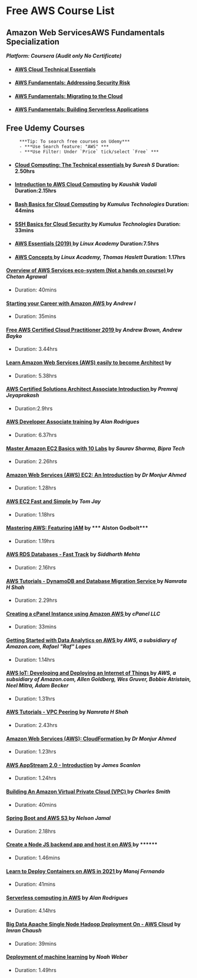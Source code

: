 # Free AWS Course List
 
 
 ## Amazon Web ServicesAWS Fundamentals Specialization
 ***Platform: Coursera (Audit only No Certificate)***
 
- #### [AWS Cloud Technical Essentials](https://www.coursera.org/learn/aws-cloud-technical-essentials/home/welcome)

- #### [AWS Fundamentals: Addressing Security Risk](https://www.coursera.org/learn/aws-fundamentals-addressing-security-risk?specialization=aws-fundamentals)

- #### [AWS Fundamentals: Migrating to the Cloud](https://www.coursera.org/learn/aws-fundamentals-cloud-migration?specialization=aws-fundamentals)

- #### [AWS Fundamentals: Building Serverless Applications](https://www.coursera.org/learn/aws-fundamentals-building-serverless-applications "Bulid serverless apps")
  


## Free Udemy Courses
         ***Tip: To search free courses on Udemy***
         - ***Use Search feature: "AWS" ***
         - ***Use Filter: Under `Price` tick/select `Free` ***

- #### [Cloud Computing: The Technical essentials ](https://www.udemy.com/course/cloud-computing-the-technical-essentials/) by ***Suresh S*** Duration: 2.50hrs

- #### [Introduction to AWS Cloud Computing](https://www.udemy.com/course/introduction-to-aws-cloud-computing/) by ***Kaushik Vadali*** Duration:2.15hrs

- #### [Bash Basics for Cloud Computing](https://www.udemy.com/course/bash-basics-for-cloud-computing/) by ***Kumulus Technologies*** Duration: 44mins
 
- #### [SSH Basics for Cloud Security ](https://www.udemy.com/course/ssh-basics-for-cloud-security/) by ***Kumulus Technologies*** Duration: 33mins

- #### [AWS Essentials (2019) ](https://www.udemy.com/course/linux-academy-aws-essentials-2019/) by ***Linux Academy*** Duration:7.5hrs

- #### [AWS Concepts ](https://www.udemy.com/course/aws-concepts/) by ***Linux Academy, Thomas Haslett*** Duration: 1.17hrs
 
#### [Overview of AWS Services eco-system (Not a hands on course) ](https://www.udemy.com/course/overview-of-aws-services/) by ***Chetan Agrawal***
 - Duration: 40mins
 
 #### [Starting your Career with Amazon AWS ](https://www.udemy.com/course/how-to-start-a-carrer-in-cloud-computing-with-amazon-aws/) by ***Andrew I***
 - Duration: 35mins
 
 #### [Free AWS Certified Cloud Practitioner 2019 ](https://www.udemy.com/course/free-aws-certified-cloud-practitioner/) by ***Andrew Brown, Andrew Bayko***
 - Duration: 3.44hrs

#### [Learn Amazon Web Services (AWS) easily to become Architect](https://www.udemy.com/course/learn-amazon-web-services-aws-easily-to-become-architect/) by 
 - Duration: 5.38hrs

#### [AWS Certified Solutions Architect Associate Introduction ](https://www.udemy.com/course/aws-certified-solutions-architect-associate-in-30-days/) by ***Premraj Jeyaprakash***
 - Duration:2.9hrs

#### [AWS Developer Associate training ](https://www.udemy.com/course/aws-developer-associate-training/) by ***Alan Rodrigues***
 - Duration: 6.37hrs

 



#### [Master Amazon EC2 Basics with 10 Labs](https://www.udemy.com/course/ec2with10labs/) by ***Saurav Sharma, Bipra Tech***
 - Duration: 2.26hrs

#### [Amazon Web Services (AWS) EC2: An Introduction](https://www.udemy.com/course/amazon-web-services-aws-ec2-an-introduction/) by ***Dr Monjur Ahmed***
 - Duration: 1.28hrs

#### [AWS EC2 Fast and Simple ](https://www.udemy.com/course/aws-ec2-fast-and-simple/) by ***Tom Jay***
 - Duration: 1.18hrs

#### [Mastering AWS: Featuring IAM](https://www.udemy.com/course/mastering-aws-featuring-iam/) by *** Alston Godbolt***
 - Duration: 1.19hrs

#### [AWS RDS Databases - Fast Track](https://www.udemy.com/course/aws-rds-databases-tutorial-training-free/) by ***Siddharth Mehta***
 - Duration: 2.16hrs
 
 #### [AWS Tutorials - DynamoDB and Database Migration Service ](https://www.udemy.com/course/namrata-h-shah-aws-tutorials-dynamodb-and-database-migration-service/) by ***Namrata H Shah***
 - Duration: 2.29hrs

 #### [Creating a cPanel Instance using Amazon AWS ](https://www.udemy.com/course/cpanel-and-aws/) by ***cPanel LLC***
 - Duration: 33mins

 #### [Getting Started with Data Analytics on AWS ](https://www.udemy.com/course/getting-started-data-analytics-aws/) by ***AWS, a subsidiary of Amazon.com, Rafael "Raf" Lopes***
 - Duration: 1.14hrs

 #### [AWS IoT: Developing and Deploying an Internet of Things ](https://www.udemy.com/course/aws-iot-internet-of-things/) by ***AWS, a subsidiary of Amazon.com, Allen Goldberg, Wes Gruver, Bobbie Atristain, Neel Mitra, Adam Becker***
 - Duration: 1.31hrs

 #### [AWS Tutorials - VPC Peering ](https://www.udemy.com/course/namrata-h-shah-aws-tutorials-vpc-peering/) by ***Namrata H Shah***
 - Duration: 2.43hrs

#### [Amazon Web Services (AWS): CloudFormation ](https://www.udemy.com/course/amazon-web-services-aws-cloudformation/) by ***Dr Monjur Ahmed***
 - Duration: 1.23hrs

 #### [AWS AppStream 2.0 - Introduction](https://www.udemy.com/course/aws-appstream-20-introduction/) by ***James Scanlon***
 - Duration: 1.24hrs





 #### [Building An Amazon Virtual Private Cloud (VPC) ](https://www.udemy.com/course/building-an-amazon-virtual-private-cloud-vpc/) by ***Charles Smith***
 - Duration: 40mins

 #### [Spring Boot and AWS S3 ](https://www.udemy.com/course/spring-boot-and-aws-s3/) by ***Nelson Jamal***
 - Duration: 2.18hrs

 #### [Create a Node JS backend app and host it on AWS ](https://www.udemy.com/course/free-create-a-node-js-backend-app-and-host-it-on-aws/) by ******
 - Duration: 1.46mins

 #### [Learn to Deploy Containers on AWS in 2021 ](https://www.udemy.com/course/learn-to-deploy-containers-on-aws-in-2021/) by ***Manoj Fernando***
 - Duration: 41mins

 #### [Serverless computing in AWS](https://www.udemy.com/course/serverless-computing-in-aws/) by ***Alan Rodrigues***
 - Duration: 4.14hrs
 
#### [Big Data Apache Single Node Hadoop Deployment On - AWS Cloud](https://www.udemy.com/course/single-node-hadoop/) by ***Imran Chaush***
 - Duration: 39mins
 
 #### [Deployment of machine learning](https://www.udemy.com/course/deployment-of-machine-learning/) by ***Noah Weber***
 - Duration: 1.49hrs















 

 
